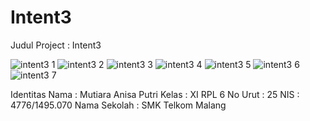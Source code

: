 # Intent3

Judul Project : Intent3

![intent3 1](https://cloud.githubusercontent.com/assets/22170430/19378847/104ad6c2-9219-11e6-9e7d-aa821e80b0da.png)
![intent3 2](https://cloud.githubusercontent.com/assets/22170430/19378844/10301562-9219-11e6-9e48-dd911d3d0faf.png)
![intent3 3](https://cloud.githubusercontent.com/assets/22170430/19378849/106bef10-9219-11e6-8e0c-d72dc9e00460.png)
![intent3 4](https://cloud.githubusercontent.com/assets/22170430/19378845/1048a7e4-9219-11e6-9932-b42e18672715.png)
![intent3 5](https://cloud.githubusercontent.com/assets/22170430/19378846/104983c6-9219-11e6-96aa-04a939774a9b.png)
![intent3 6](https://cloud.githubusercontent.com/assets/22170430/19378848/105fa232-9219-11e6-8972-ecb5c25b8827.png)
![intent3 7](https://cloud.githubusercontent.com/assets/22170430/19378850/107a0816-9219-11e6-8672-39dd05f375d8.png)

Identitas
Nama : Mutiara Anisa Putri 
Kelas : XI RPL 6 
No Urut : 25 
NIS : 4776/1495.070 
Nama Sekolah : SMK Telkom Malang
